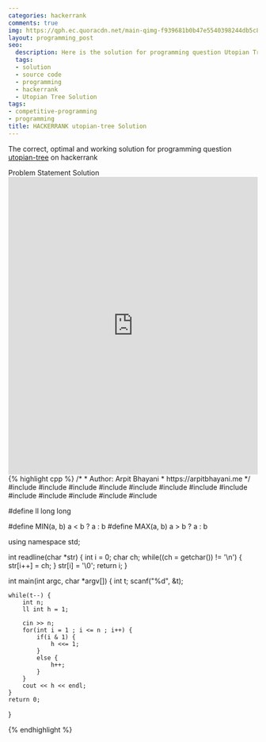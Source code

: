 ```yaml
---
categories: hackerrank
comments: true
img: https://qph.ec.quoracdn.net/main-qimg-f939681b0b47e5540398244db5c8966f?convert_to_webp=true
layout: programming_post
seo:
  description: Here is the solution for programming question Utopian Tree on hackerrank
  tags:
  - solution
  - source code
  - programming
  - hackerrank
  - Utopian Tree Solution
tags:
- competitive-programming
- programming
title: HACKERRANK utopian-tree Solution
---
```

The correct, optimal and working solution for programming question [utopian-tree](https://www.hackerrank.com/challenges/utopian-tree) on hackerrank

<div class="ui secondary pointing large menu">
  <a class="grey item" data-tab="problem-statement">
    Problem Statement
  </a>
  <a class="active item grey" data-tab="solution">
    Solution
  </a>
</div>
<div class="ui bottom attached tab" data-tab="problem-statement">
    <iframe src="https://www.hackerrank.com/challenges/utopian-tree" width="100%" height="600px" style="overflow: scroll; border: none;"></iframe>
</div>
<div class="ui bottom attached active tab" data-tab="solution">
{% highlight cpp %}
/*
 *  Author: Arpit Bhayani
 *  https://arpitbhayani.me
 */
#include <cmath>
#include <cstdio>
#include <cstdlib>
#include <climits>
#include <deque>
#include <iostream>
#include <list>
#include <limits>
#include <map>
#include <queue>
#include <set>
#include <stack>
#include <vector>

#define ll long long

#define MIN(a, b) a < b ? a : b
#define MAX(a, b) a > b ? a : b

using namespace std;

int readline(char *str) {
    int i = 0;
    char ch;
    while((ch = getchar()) != '\n') {
        str[i++] = ch;
    }
    str[i] = '\0';
    return i;
}

int main(int argc, char *argv[]) {
    int t;
    scanf("%d", &t);

    while(t--) {
        int n;
        ll int h = 1;

        cin >> n;
        for(int i = 1 ; i <= n ; i++) {
            if(i & 1) {
                h <<= 1;
            }
            else {
                h++;
            }
        }
        cout << h << endl;
    }
    return 0;
}

{% endhighlight %}
</div>
